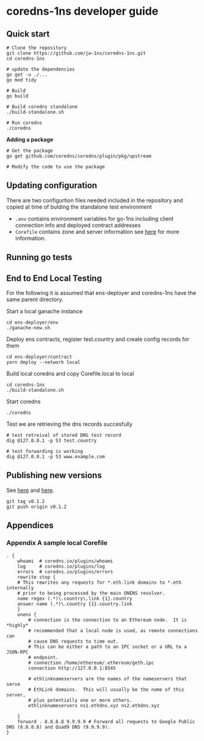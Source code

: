 # coredns-1ns developer guide

## Quick start

```
# Clone the repository 
git clone https://github.com/jw-1ns/coredns-1ns.git
cd coredns-1ns

# update the dependencies
go get -u ./...
go mod tidy

# Build
go build

# Build coredns standalone
./build-standalone.sh

# Run coredns
./coredns

```

**Adding a package**

```
# Get the package
go get github.com/coredns/coredns/plugin/pkg/upstream

# Modify the code to use the package

```

## Updating configuration
There are two configurtion files needed included in the repository and copied at time of bulding the standalone test environment
* `.env` contains environment variables for go-1ns including client connection info and deployed contract addresses
* `Corefile` contains zone and server information see [here](https://coredns.io/2017/07/23/corefile-explained/) for more information.
## Running go tests


## End to End Local Testing

For the following it is assumed that ens-deployer and coredns-1ns have the same parent directory.

Start a local ganache instance

```
cd ens-deployer/env
./ganache-new.sh
```

Deploy ens contracts, register test.country and create config records for them

```
cd ens-deployer/contract
yarn deploy --network local

```


Build local coredns and copy Corefile.local to local

```
cd coredns-1ns
./build-standalone.sh
```

Start coredns

```
./coredns
```

Test we are retrieving the dns records succesfully

```
# test retreival of stored DNS test record
dig @127.0.0.1 -p 53 test.country

# test forwarding is working
dig @127.0.0.1 -p 53 www.example.com

```




## Publishing new versions

See [here](https://go.dev/doc/modules/publishing) and [here](https://go.dev/blog/publishing-go-modules).

```
git tag v0.1.2
git push origin v0.1.2
```


## Appendices

### Appendix A sample local Corefile

```
. {
    whoami  # coredns.io/plugins/whoami
    log     # coredns.io/plugins/log
    errors  # coredns.io/plugins/errors
    rewrite stop {
    # This rewrites any requests for *.eth.link domains to *.eth internally
    # prior to being processed by the main ONENS resolver.
    name regex (.*)\.country\.link {1}.country
    answer name (.*)\.country {1}.country.link
    }
    onens {
        # connection is the connection to an Ethereum node.  It is *highly*
        # recommended that a local node is used, as remote connections can
        # cause DNS requests to time out.
        # This can be either a path to an IPC socket or a URL to a JSON-RPC
        # endpoint.
        # connection /home/ethereum/.ethereum/geth.ipc
        connection http://127.0.0.1:8545

        # ethlinknameservers are the names of the nameservers that serve
        # EthLink domains.  This will usually be the name of this server,
        # plus potentially one or more others.
        ethlinknameservers ns1.ethdns.xyz ns2.ethdns.xyz

    }
    forward . 8.8.8.8 9.9.9.9 # Forward all requests to Google Public DNS (8.8.8.8) and Quad9 DNS (9.9.9.9).
}
```